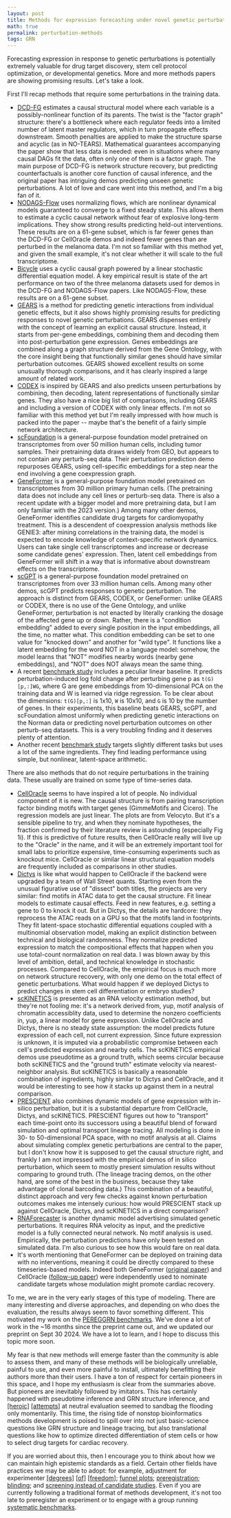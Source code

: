 ```yaml
---
layout: post
title: Methods for expression forecasting under novel genetic perturbations
math: true
permalink: perturbation-methods
tags: GRN
---
```


Forecasting expression in response to genetic perturbations is potentially extremely valuable for drug target discovery, stem cell protocol optimization, or developmental genetics. More and more methods papers are showing promising results. Let's take a look.

First I'll recap methods that require some perturbations in the training data.

- [DCD-FG](https://arxiv.org/abs/2206.07824) estimates a causal structural model where each variable is a possibly-nonlinear function of its parents. The twist is the "factor graph" structure: there's a bottleneck where each regulator feeds into a limited number of latent master regulators, which in turn propagate effects downstream. Smooth penalties are applied to make the structure sparse and acyclic (as in NO-TEARS). Mathematical guarantees accompanying the paper show that less data is needed: even in situations where many causal DAGs fit the data, often only one of them is a factor graph. The main purpose of DCD-FG is network structure recovery, but predicting counterfactuals is another core function of causal inference, and the original paper has intriguing demos predicting unseen genetic perturbations. A lot of love and care went into this method, and I'm a big fan of it.
- [NODAGS-Flow](https://arxiv.org/pdf/2301.01849) uses normalizing flows, which are nonlinear dynamical models guaranteed to converge to a fixed steady state. This allows them to estimate a cyclic causal network without fear of explosive long-term implications. They show strong results predicting held-out interventions. These results are on a 61-gene subset, which is far fewer genes than the DCD-FG or CellOracle demos and indeed fewer genes than are perturbed in the melanoma data. I'm not so familiar with this method yet, and given the small example, it's not clear whether it will scale to the full transcriptome.
- [Bicycle](https://proceedings.mlr.press/v236/rohbeck24a/rohbeck24a.pdf) uses a cyclic causal graph powered by a linear stochastic differential equation model. A key empirical result is state of the art performance on two of the three melanoma datasets used for demos in the DCD-FG and NODAGS-Flow papers. Like NODAGS-Flow, these results are on a 61-gene subset. 
- [GEARS](https://www.nature.com/articles/s41587-023-01905-6) is a method for predicting genetic interactions from individual genetic effects, but it also shows highly promising results for predicting responses to novel genetic perturbations. GEARS dispenses entirely with the concept of learning an explicit causal structure. Instead, it starts from per-gene embeddings, combining them and decoding them into post-perturbation gene expression. Genes embeddings are combined along a graph structure derived from the Gene Ontology, with the core insight being that functionally similar genes should have similar perturbation outcomes. GEARS showed excellent results on some unusually thorough comparisons, and it has clearly inspired a large amount of related work.
- [CODEX](https://academic.oup.com/bioinformatics/article/40/Supplement_1/i91/7700898) is inspired by GEARS and also predicts unseen perturbations by combining, then decoding, latent representations of functionally similar genes. They also have a nice big list of comparisons, including GEARS and including a version of CODEX with only linear effects. I'm not so familiar with this method yet but I'm really impressed with how much is packed into the paper -- maybe that's the benefit of a fairly simple network architecture. 
- [scFoundation](https://www.nature.com/articles/s41592-024-02305-7) is a general-purpose foundation model pretrained on transcriptomes from over 50 million human cells, including tumor samples. Their pretraining data draws widely from GEO, but appears to not contain any perturb-seq data. Their perturbation prediction demo repurposes GEARS, using cell-specific embeddings for a step near the end involving a gene coexpression graph. 
- [GeneFormer](https://www.nature.com/articles/s41586-023-06139-9) is a general-purpose foundation model pretrained on transcriptomes from 30 million primary human cells. (The pretraining data does not include any cell lines or perturb-seq data. There is also a recent update with a bigger model and more pretraining data, but I am only familiar with the 2023 version.) Among many other demos, GeneFormer identifies candidate drug targets for cardiomyopathy treatment. This is a descendent of coexpression analysis methods like GENIE3: after mining correlations in the training data, the model is expected to encode knowledge of context-specific network dynamics. Users can take single cell transcriptomes and increase or decrease some candidate genes' expression. Then, latent cell embeddings from GeneFormer will shift in a way that is informative about downstream effects on the transcriptome.
- [scGPT](https://www.nature.com/articles/s41592-024-02201-0#Sec14) is a general-purpose foundation model pretrained on transcriptomes from over 33 million human cells. Among many other demos, scGPT predicts responses to genetic perturbation. The approach is distinct from GEARS, CODEX, or GeneFormer: unlike GEARS or CODEX, there is no use of the Gene Ontology, and unlike GeneFormer, perturbation is not enacted by literally cranking the dosage of the affected gene up or down. Rather, there is a "condition embedding" added to every single position in the input embeddings, all the time, no matter what. This condition embedding can be set to one value for "knocked down" and another for "wild type". It functions like a latent embedding for the word NOT in a language model: somehow, the model learns that "NOT" modifies nearby words (nearby gene embeddings), and "NOT" does NOT always mean the same thing. 
- A recent [benchmark study](https://www.biorxiv.org/content/10.1101/2024.09.16.613342v3) includes a peculiar linear baseline. It predicts perturbation-induced log fold change after perturbing gene p as `t(G)[p,:]WG`, where G are gene embeddings from 10-dimensional PCA on the training data and W is learned via ridge regression. To be clear about the dimensions: `t(G)[p,:]` is 1x10, `W` is 10x10, and `G` is 10 by the number of genes. In their experiments, this baseline beats GEARS, scGPT, and scFoundation almost uniformly when predicting genetic interactions on the Norman data or predicting novel perturbation outcomes on other perturb-seq datasets. This is a very troubling finding and it deserves plenty of attention. 
- Another recent [benchmark study](https://arxiv.org/abs/2408.10609v1) targets slightly different tasks but uses a lot of the same ingredients. They find leading performance using simple, but nonlinear, latent-space arithmetic. 

There are also methods that do not require perturbations in the training data. These usually are trained on some type of time-series data. 

- [CellOracle](https://github.com/morris-lab/CellOracle) seems to have inspired a lot of people. No individual component of it is new. The causal structure is from pairing transcription factor binding motifs with target genes (GimmeMotifs and Cicero). The regression models are just linear. The plots are from Velocyto. But it's a sensible pipeline to try, and when they nominate hypotheses, the fraction confirmed by their literature review is astounding (especially Fig 1i). If this is predictive of future results, then CellOracle really will live up to the "Oracle" in the name, and it will be an extremely important tool for small labs to prioritize expensive, time-consuming experiments such as knockout mice. CellOracle or similar linear structural equation models are frequently included as comparisons in other studies.
- [Dictys](https://www.nature.com/articles/s41592-023-01971-3) is like what would happen to CellOracle if the backend were upgraded by a team of Wall Street quants. Starting even from the unusual figurative use of "dissect" both titles, the projects are very similar: find motifs in ATAC data to get the causal structure. Fit linear models to estimate causal effects. Feed in new features, e.g. setting a gene to 0 to knock it out. But in Dictys, the details are hardcore: they reprocess the ATAC reads on a GPU so that the motifs land in footprints. They fit latent-space stochastic differential equations coupled with a multinomial observation model, making an explicit distinction between technical and biological randomness. They normalize predicted expression to match the compositional effects that happen when you use total-count normalization on real data. I was blown away by this level of ambition, detail, and technical knowledge in stochastic processes. Compared to CellOracle, the empirical focus is much more on network structure recovery, with only one demo on the total effect of genetic perturbations. What would happen if we deployed Dictys to predict changes in stem cell differentiation or embryo studies? 
- [scKINETICS](https://academic.oup.com/bioinformatics/article/39/Supplement_1/i394/7210448) is presented as an RNA velocity estimation method, but they're not fooling me: it's a network derived from, yup, motif analysis of chromatin accessiblity data, used to determine the nonzero coefficients in, yup, a linear model for gene expression. Unlike CellOracle and Dictys, there is no steady state assumption: the model predicts future expression of each cell, not current expression. Since future expression is unknown, it is imputed via a probabilistic compromise between each cell's predicted expression and nearby cells. The scKINETICS empirical demos use pseudotime as a ground truth, which seems circular because both scKINETICS and the "ground truth" estimate velocity via nearest-neighbor analysis. But scKINETICS is basically a reasonable combination of ingredients, highly similar to Dictys and CellOracle, and it would be interesting to see how it stacks up against them in a neutral comparison.
- [PRESCIENT](https://www.nature.com/articles/s41467-021-23518-w) also combines dynamic models of gene expression with in-silico perturbation, but it is a substantial departure from CellOracle, Dictys, and scKINETICS. PRESCIENT figures out how to "transport" each time-point onto its successors using a beautiful blend of forward simulation and optimal transport lineage tracing. All modeling is done in 30- to 50-dimensional PCA space, with no motif analysis at all. Claims about simulating complex genetic perturbations are central to the paper, but I don't know how it is supposed to get the causal structure right, and frankly I am not impressed with the empirical demos of in silico perturbation, which seem to mostly present simulation results without comparing to ground truth. (The lineage tracing demos, on the other hand, are some of the best in the business, because they take advantage of clonal barcoding data.) This combination of a beautiful, distinct approach and very few checks against known perturbation outcomes makes me intensely curious: how would PRESCIENT stack up against CellOracle, Dictys, and scKINETICS in a direct comparison?
- [RNAForecaster](https://pubmed.ncbi.nlm.nih.gov/37602211/) is another dynamic model advertising simulated genetic perturbations. It requires RNA velocity as input, and the predictive model is a fully connected neural network. No motif analysis is used. Empirically, the perturbation predictions have only been tested on simulated data. I'm also curious to see how this would fare on real data. 
- It's worth mentioning that GeneFormer can be deployed on training data with no interventions, meaning it could be directly compared to these timeseries-based models. Indeed both GeneFormer ([original paper](https://www.nature.com/articles/s41586-023-06139-9)) and CellOracle ([follow-up paper](https://www.ncbi.nlm.nih.gov/pmc/articles/PMC10426763/)) were independently used to nominate candidate targets whose modulation might promote cardiac recovery.

To me, we are in the very early stages of this type of modeling. There are many interesting and diverse approaches, and depending on who does the evaluation, the results always seem to favor something different. This motivated my work on the [PEREGGRN benchmarks](https://github.com/ekernf01/perturbation_benchmarking). We've done a lot of work in the ~16 months since the preprint came out, and we updated our preprint on Sept 30 2024. We have a lot to learn, and I hope to discuss this topic more soon. 

My fear is that new methods will emerge faster than the community is able to assess them, and many of these methods will be biologically unreliable, painful to use, and even more painful to install, ultimately benefitting their authors more than their users. I have a ton of respect for certain pioneers in this space, and I hope my enthusiasm is clear from the summaries above. But pioneers are inevitably followed by imitators. This has certainly happened with pseudotime inference and GRN structure inference, and [[heroic]](https://dynverse.org/) [[attempts]](https://www.ncbi.nlm.nih.gov/pmc/articles/PMC3512113/) at neutral evaluation seemed to sandbag the flooding only momentarily. This time, the rising tide of nonstop bioinformatics methods development is poised to spill over into not just basic-science questions like GRN structure and lineage tracing, but also translational questions like how to optimize directed differentiation of stem cells or how to select drug targets for cardiac recovery. 

If you are worried about this, then I encourage you to think about how we can maintain high epistemic standards as a field. Certain other fields have practices we may be able to adopt: for example, adjustment for experimenter [[degrees]](https://www.frontiersin.org/journals/psychology/articles/10.3389/fpsyg.2016.01832/full) [[of]](https://link.springer.com/chapter/10.1007/978-3-658-12153-2_7) [[freedom]](https://journals.sagepub.com/doi/full/10.1177/0956797611417632); [funnel plots](https://www.ncbi.nlm.nih.gov/pmc/articles/PMC5953768/); [preregistration](https://help.osf.io/article/145-preregistration); [blinding](https://www.ncbi.nlm.nih.gov/pmc/articles/PMC8308085/); and [screening instead of candidate studies](https://slatestarcodex.com/2019/05/07/5-httlpr-a-pointed-review/). Even if you are currently following a traditional format of methods development, it's not too late to preregister an experiment or to engage with a group running [systematic benchmarks](perturbation-benchmarks).